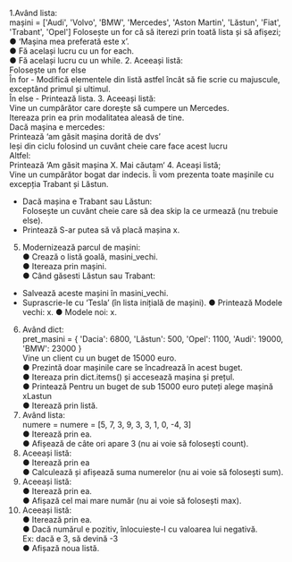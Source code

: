 1.Având lista:\
mașini = ['Audi', 'Volvo', 'BMW', 'Mercedes', 'Aston Martin', 'Lăstun',
'Fiat', 'Trabant', 'Opel']
Folosește un for că să iterezi prin toată lista și să afișezi;\
● ‘Mașina mea preferată este x’.\
● Fă același lucru cu un for each.\
● Fă același lucru cu un while.
2. Aceeași listă:\
Folosește un for else\
În for - Modifică elementele din listă astfel încât să fie scrie cu majuscule,
exceptând primul și ultimul.\
În else - Printează lista.
3. Aceeași listă:\
Vine un cumpărător care dorește să cumpere un Mercedes.\
Itereaza prin ea prin modalitatea aleasă de tine.\
Dacă mașina e mercedes:\
Printează ‘am găsit mașina dorită de dvs’\
Ieși din ciclu folosind un cuvânt cheie care face acest lucru\
Altfel:\
Printează ‘Am găsit mașina X. Mai căutam‘
4. Aceași listă;\
Vine un cumpărător bogat dar indecis. Îi vom prezenta toate mașinile cu
excepția Trabant și Lăstun.
- Dacă mașina e Trabant sau Lăstun:\
Folosește un cuvânt cheie care să dea skip la ce urmează (nu trebuie
else).
- Printează S-ar putea să vă placă mașina x.
5. Modernizează parcul de mașini:\
● Crează o listă goală, masini_vechi.\
● Itereaza prin mașini.\
● Când găsesti Lăstun sau Trabant:
- Salvează aceste mașini în masini_vechi.
- Suprascrie-le cu ‘Tesla’ (în lista inițială de mașini).
● Printează Modele vechi: x.
● Modele noi: x.
6. Având dict:\
pret_masini = {
'Dacia': 6800,
'Lăstun': 500,
'Opel': 1100,
'Audi': 19000,
'BMW': 23000
}\
Vine un client cu un buget de 15000 euro.\
● Prezintă doar mașinile care se încadrează în acest buget.\
● Itereaza prin dict.items() și accesează mașina și prețul.\
● Printează Pentru un buget de sub 15000 euro puteți alege mașină
xLastun\
● Iterează prin listă.
7. Având lista:\
numere = numere = [5, 7, 3, 9, 3, 3, 1, 0, -4, 3]\
● Iterează prin ea.\
● Afișează de câte ori apare 3 (nu ai voie să folosești count).
8. Aceeași listă:\
● Iterează prin ea\
● Calculează și afișează suma numerelor (nu ai voie să folosești sum).
9. Aceeași listă:\
● Iterează prin ea.\
● Afișază cel mai mare număr (nu ai voie să folosești max).
10. Aceeași listă:\
● Iterează prin ea.\
● Dacă numărul e pozitiv, înlocuieste-l cu valoarea lui negativă.\
Ex: dacă e 3, să devină -3\
● Afișază noua listă.